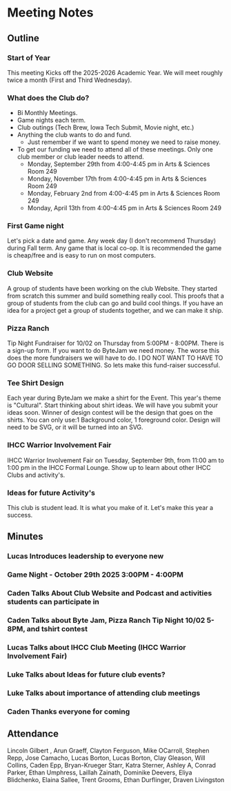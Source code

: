 # Meeting Notes

## Outline

### Start of Year

This meeting Kicks off the 2025-2026 Academic Year.
We will meet roughly twice a month (First and Third Wednesday).

### What does the Club do?

* Bi Monthly Meetings.
* Game nights each term.
* Club outings (Tech Brew, Iowa Tech Submit, Movie night, etc.)
* Anything the club wants to do and fund.
    * Just remember if we want to spend money we need to raise money.
* To get our funding we need to attend all of these meetings. Only one club member or club leader needs to attend.
    * Monday, September 29th from 4:00-4:45 pm in Arts & Sciences Room 249
    * Monday, November 17th from 4:00-4:45 pm in Arts & Sciences Room 249
    * Monday, February 2nd from 4:00-4:45 pm in Arts & Sciences Room 249
    * Monday, April 13th from 4:00-4:45 pm in Arts & Sciences Room 249

### First Game night

Let's pick a date and game.
Any week day (I don't recommend Thursday) during Fall term.
Any game that is local co-op.
It is recommended the game is cheap/free and is easy to run on most computers.

### Club Website

A group of students have been working on the club Website. 
They started from scratch this summer and build something really cool. 
This proofs that a group of students from the club can go and build cool things.
If you have an idea for a project get a group of students together, and we can make it ship. 

### Pizza Ranch

Tip Night Fundraiser for 10/02 on Thursday from 5:00PM - 8:00PM.
There is a sign-up form.
If you want to do ByteJam we need money.
The worse this does the more fundraisers we will have to do. 
I DO NOT WANT TO HAVE TO GO DOOR SELLING SOMETHING.
So lets make this fund-raiser successful. 


### Tee Shirt Design

Each year during ByteJam we make a shirt for the Event.
This year's theme is "Cultural".
Start thinking about shirt ideas.
We will have you submit your ideas soon.
Winner of design contest will be the design that goes on the shirts.
You can only use:1 Background color, 1 foreground color.
Design will need to be SVG, or it will be turned into an SVG. 

### IHCC Warrior Involvement Fair

IHCC Warrior Involvement Fair on Tuesday, September 9th, from 11:00 am to 1:00 pm in the IHCC Formal Lounge.
Show up to learn about other IHCC Clubs and activity's. 

### Ideas for future Activity's

This club is student lead.
It is what you make of it.
Let's make this year a success.

## Minutes

### Lucas Introduces leadership to everyone new

### Game Night - October 29th 2025 3:00PM - 4:00PM

### Caden Talks About Club Website and Podcast and activities students can participate in

### Caden Talks about Byte Jam, Pizza Ranch Tip Night 10/02 5-8PM, and tshirt contest

### Lucas Talks about IHCC Club Meeting (IHCC Warrior Involvement Fair)

### Luke Talks about Ideas for future club events?

### Luke Talks about importance of attending club meetings

### Caden Thanks everyone for coming




## Attendance
Lincoln	Gilbert ,
Arun	Graeff,
Clayton	Ferguson,
Mike	OCarroll,
Stephen	Repp,
Jose	Camacho,
Lucas	Borton,
Lucas	Borton,
Clay	Gleason,
Will	Collins,
Caden	Epp,
Bryan-Krueger	Starr,
Katra	Sterner,
Ashley	A,
Conrad	Parker,
Ethan	Umphress,
Laillah	Zainath,
Dominike	Deevers,
Eliya	Blidchenko,
Elaina	Sallee,
Trent	Grooms,
Ethan	Durflinger,
Draven	Livingston

